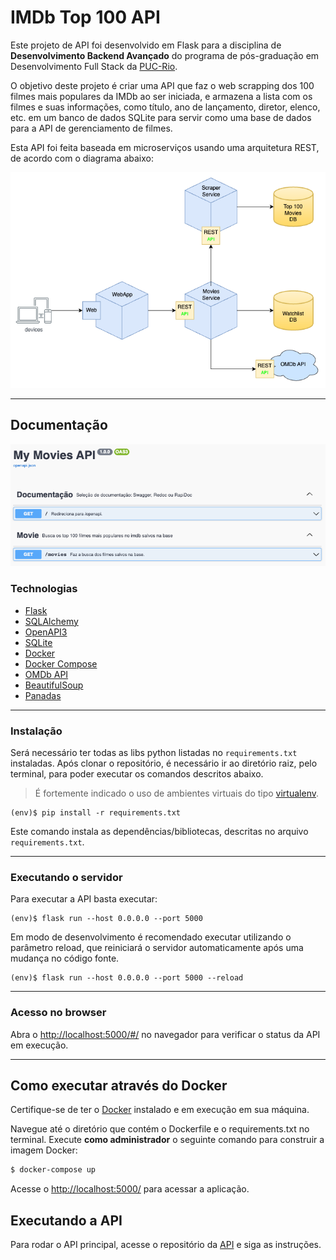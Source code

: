 # IMDb Top 100 API

Este projeto de API foi desenvolvido em Flask para a disciplina de **Desenvolvimento Backend Avançado** do programa de pós-graduação em Desenvolvimento Full Stack da [PUC-Rio](https://www.puc-rio.br/index.html).

O objetivo deste projeto é criar uma API que faz o web scrapping dos 100 filmes mais populares da IMDb ao ser iniciada, e armazena a lista com os filmes e suas informações, como título, ano de lançamento, diretor, elenco, etc. em um banco de dados SQLite para servir como uma base de dados para a API de gerenciamento de filmes.

Esta API foi feita baseada em microserviços usando uma arquitetura REST,
de acordo com o diagrama abaixo:

<p align="center">
  <img src="./static/diagram.png" alt="My Project GIF">
</p>

---

## Documentação

<p align="center">
  <img src="./static/screenshot.png" alt="My Project GIF">
</p>

### Technologias

- [Flask](https://flask.palletsprojects.com/en/2.3.x/)
- [SQLAlchemy](https://www.sqlalchemy.org/)
- [OpenAPI3](https://swagger.io/specification/)
- [SQLite](https://www.sqlite.org/index.html)
- [Docker](https://www.docker.com/)
- [Docker Compose](https://docs.docker.com/compose/)
- [OMDb API](http://www.omdbapi.com/)
- [BeautifulSoup](https://www.crummy.com/software/BeautifulSoup/bs4/doc/)
- [Panadas](https://pandas.pydata.org/)

---

### Instalação

Será necessário ter todas as libs python listadas no `requirements.txt` instaladas.
Após clonar o repositório, é necessário ir ao diretório raiz, pelo terminal, para poder executar os comandos descritos abaixo.

> É fortemente indicado o uso de ambientes virtuais do tipo [virtualenv](https://virtualenv.pypa.io/en/latest/installation.html).

```
(env)$ pip install -r requirements.txt
```

Este comando instala as dependências/bibliotecas, descritas no arquivo `requirements.txt`.

---

### Executando o servidor

Para executar a API basta executar:

```
(env)$ flask run --host 0.0.0.0 --port 5000
```

Em modo de desenvolvimento é recomendado executar utilizando o parâmetro reload, que reiniciará o servidor
automaticamente após uma mudança no código fonte.

```
(env)$ flask run --host 0.0.0.0 --port 5000 --reload
```

---

### Acesso no browser

Abra o [http://localhost:5000/#/](http://localhost:5000/#/) no navegador para verificar o status da API em execução.

---

## Como executar através do Docker

Certifique-se de ter o [Docker](https://docs.docker.com/engine/install/) instalado e em execução em sua máquina.

Navegue até o diretório que contém o Dockerfile e o requirements.txt no terminal.
Execute **como administrador** o seguinte comando para construir a imagem Docker:

```bash
$ docker-compose up
```

Acesse o [http://localhost:5000/](http://localhost:5000/) para acessar a aplicação.

## Executando a API

Para rodar o API principal, acesse o repositório da [API](https://github.com/eliasmatheus/my-movies-api.git) e siga as instruções.

